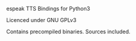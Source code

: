 espeak TTS Bindings for Python3

Licenced under GNU GPLv3

Contains precompiled binaries. Sources included.